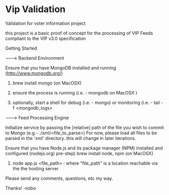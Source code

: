 Vip Validation
==============

Validation for voter information project

this project is a basic proof of concept for the processing of VIP Feeds compliant to the VIP v3.0 specification

Getting Started

---> Backend Environment

Ensure that you have MongoDB installed and running (http://www.mongodb.org/)

1) brew install mongo (on MacOSX)

2) ensure the process is running (i.e. - mongodb on MacOSX )

3) optionally, start a shell for debug (i.e. - mongo) or monitoring (i.e. - tail -f <mongodb_logs> 


---> Feed Processing Engine

Initialize service by passing the [relative] path of the file you wish to commit to Mongo (e.g.- ./xml/<file_to_parse>)
For now, please load all files to be parsed in the 'xml' directory..this will change in later iterations.

Ensure that you have Node.js and its package manager (NPM) installed and configured (nodejs.org)
pre-step) brew install node, npm (on MacOSX)

1) node app.js <file_path>  : where "file_path" is a location reachable via the the hosting server

Please send any comments, questions, etc my way.

Thanks!
-nobo
 
